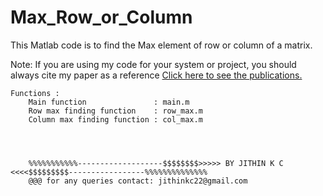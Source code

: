 # Max_Row_or_Column
This Matlab code is to find the Max element of row or column of a matrix.

Note: If you are using my code for your system or project, you should always cite my paper as a reference
 <a href ="https://docs.google.com/document/d/1AbCxFoUhdOCppM8novgCdOv0F9mqYe7HlBU7yX7Svx0/edit?usp=sharing">Click here to see the publications.</a>


    Functions :
        Main function               : main.m
        Row max finding function    : row_max.m
        Column max finding function : col_max.m
        
        
        
        
        %%%%%%%%%%%-------------------$$$$$$$$>>>>> BY JITHIN K C <<<<$$$$$$$$$-----------------%%%%%%%%%%%%%% 
        @@@ for any queries contact: jithinkc22@gmail.com
